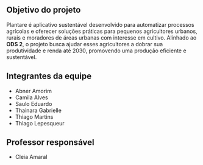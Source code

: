 ## Objetivo do projeto

Plantare é aplicativo sustentável desenvolvido para automatizar processos agrícolas e oferecer soluções práticas para pequenos agricultores urbanos, rurais e moradores de áreas urbanas com interesse em cultivo. Alinhado ao **ODS 2**, o projeto busca ajudar esses agricultores a dobrar sua produtividade e renda até 2030, promovendo uma produção eficiente e sustentável.

## Integrantes da equipe

* Abner Amorim
* Camila Alves
* Saulo Eduardo
* Thainara Gabrielle
* Thiago Martins
* Thiago Lepesqueur 

## Professor responsável 

* Cleia Amaral
